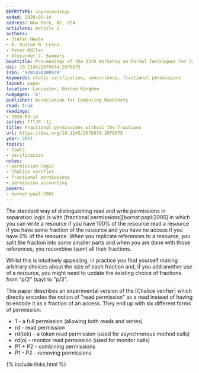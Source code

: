 ```yaml
---
ENTRYTYPE: inproceedings
added: 2020-03-14
address: New York, NY, USA
articleno: Article 1
authors:
- Stefan Heule
- K. Rustan M. Leino
- Peter Müller
- Alexander J. Summers
booktitle: Proceedings of the 13th Workshop on Formal Techniques for Java-Like Programs
doi: 10.1145/2076674.2076675
isbn: '9781450308939'
keywords: static verification, concurrency, fractional permissions
layout: paper
location: Lancaster, United Kingdom
numpages: '6'
publisher: Association for Computing Machinery
read: true
readings:
- 2020-03-14
series: FTfJP '11
title: Fractional permissions without the fractions
url: https://doi.org/10.1145/2076674.2076675
year: 2011
topics:
- tools
- verification
notes:
- permission logic
- Chalice verifier
- fractional permissions
- permission accounting
papers:
- bornat:popl:2005
---
```


The standard way of distinguishing read and write permissions
in separation logic is with
[fractional permissions][bornat:popl:2005]
in which you can write a resource if you have 100% of the resource
read a resource if you have some fraction of the resource
and you have no access if you have 0% of the resource.
When you replicate references to a resource, you split the
fraction into some smaller parts and when you are done with those
references, you recombine (sum) all their fractions.

Whilst this is intuitively appealing, in practice you find yourself
making arbitrary choices about the size of each fraction
and, if you add another use of a resource, you might need to update
the existing choice of fractions from "p/2" (say) to "p/3".

This paper describes an experimental version of the [Chalice verifier] which
directly encodes the notion of "read permission" as a read
instead of having to encode it as a fraction of an access.
They end up with six different forms of permission:

- 1 - a full permission (allowing both reads and writes)
- rd - read permission
- rd(tok) - a token read permission (used for asynchronous method calls)
- rd(o) - monitor read permission (used for monitor calls)
- P1 + P2 - combining permissions
- P1 - P2 - removing permissions

{% include links.html %}
